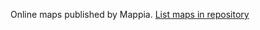 Online maps published by Mappia. [List maps in repository](https://maps.csr.ufmg.br/calculator/?map=&queryid=152&listRepository=Repository&storeurl=https://github.com/asfixia/Mappia_Example/)
